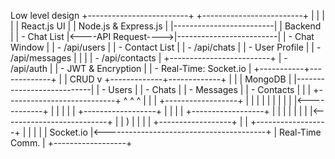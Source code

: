 Low level design
+-------------------------+                     +-------------------------+
|                         |                     |                         |
|      React.js UI        |                     |   Node.js & Express.js  |
|-------------------------|                     |        Backend          |
| - Chat List             |<----API Request---->|-------------------------|
| - Chat Window           |                     | - /api/users            |
| - Contact List          |                     | - /api/chats            |
| - User Profile          |                     | - /api/messages         |
|                         |                     | - /api/contacts         |
+-------------------------+                     | - /api/auth             |
                                                 | - JWT & Encryption     |
                                                 | - Real-Time: Socket.io |
                                                 +-----------+-------------+
                                                             |
                                                             | CRUD
                                                             v
                                               +-------------+-------------+
                                               |                           |
                                               |         MongoDB           |
                                               |---------------------------|
                                               | - Users                   |
                                               | - Chats                   |
                                               | - Messages                |
                                               | - Contacts                |
                                               |                           |
                                               +---------------------------+
                                                 ^            ^             ^
                                                 |            |             |
                +------------------+             |            |             |
                |                  |             |            |             |
                |    |<------------+            |             |
                      |                          |             |
                +------------------+                          |             |
                                                               |             |
                +------------------+                           |             |
                |                  |                           |             |
                |     |<--------------------------+             |
                | )                                      |
                |                  |                                         |
                +------------------+                                         |
                                                                              |
                +------------------+                                         |
                |                  |                                         |
                |    Socket.io     |<----------------------------------------+
                |  Real-Time Comm. |
                +------------------+

